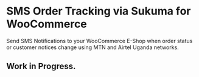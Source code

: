 # SMS Order Tracking via Sukuma for WooCommerce

Send SMS Notifications to your WooCommerce E-Shop when order status or customer notices change using MTN and Airtel Uganda networks.

## Work in Progress.
